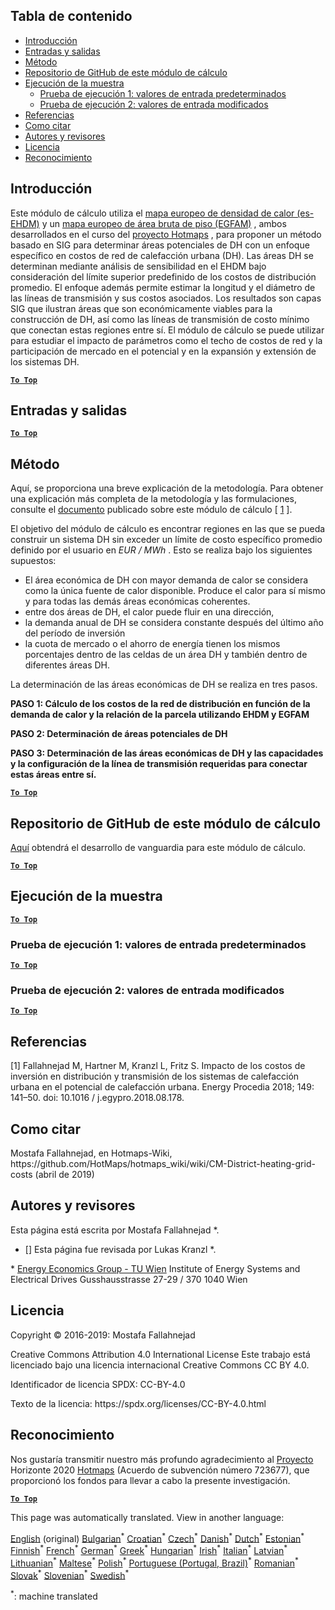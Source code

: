 <h2> Tabla de contenido </h2><ul><li> <a href="#introduction">Introducción</a> </li><li> <a href="#inputs-and-outputs">Entradas y salidas</a> </li><li> <a href="#method">Método</a> </li><li> <a href="#GitHub-Repository-of-this-calculation-module">Repositorio de GitHub de este módulo de cálculo</a> </li><li> <a href="#sample-run">Ejecución de la muestra</a> <ul><li> <a href="#test-run-1-default-input-values">Prueba de ejecución 1: valores de entrada predeterminados</a> </li><li> <a href="#test-run-2-modified-input-values">Prueba de ejecución 2: valores de entrada modificados</a> </li></ul></li><li> <a href="#references">Referencias</a> </li><li> <a href="#how-to-cite">Como citar</a> </li><li> <a href="#authors-and-reviewers">Autores y revisores</a> </li><li> <a href="#license">Licencia</a> </li><li> <a href="#acknowledgement">Reconocimiento</a> </li></ul><h2> Introducción </h2><p> Este módulo de cálculo utiliza el <a href="https://gitlab.com/hotmaps/heat/heat_tot_curr_density">mapa europeo de densidad de calor (es-EHDM)</a> y un <a href="https://gitlab.com/hotmaps/gfa_tot_curr_density">mapa europeo de área bruta de piso (EGFAM)</a> , ambos desarrollados en el curso del <a href="https://www.hotmaps-project.eu/">proyecto Hotmaps</a> , para proponer un método basado en SIG para determinar áreas potenciales de DH con un enfoque específico en costos de red de calefacción urbana (DH). Las áreas DH se determinan mediante análisis de sensibilidad en el EHDM bajo consideración del límite superior predefinido de los costos de distribución promedio. El enfoque además permite estimar la longitud y el diámetro de las líneas de transmisión y sus costos asociados. Los resultados son capas SIG que ilustran áreas que son económicamente viables para la construcción de DH, así como las líneas de transmisión de costo mínimo que conectan estas regiones entre sí. El módulo de cálculo se puede utilizar para estudiar el impacto de parámetros como el techo de costos de red y la participación de mercado en el potencial y en la expansión y extensión de los sistemas DH. </p><p><ins> <code><strong><a href="#table-of-contents">To Top</a></strong></code> </ins> </p><h2> Entradas y salidas </h2><p><ins> <code><strong><a href="#table-of-contents">To Top</a></strong></code> </ins> </p><h2> Método </h2><p> Aquí, se proporciona una breve explicación de la metodología. Para obtener una explicación más completa de la metodología y las formulaciones, consulte el <a href="https://www.sciencedirect.com/science/article/pii/S1876610218304740">documento</a> publicado sobre este módulo de cálculo [ <a href="#References">1</a> ]. </p><p> El objetivo del módulo de cálculo es encontrar regiones en las que se pueda construir un sistema DH sin exceder un límite de costo específico promedio definido por el usuario en <em><em>EUR / MWh</em></em> . Esto se realiza bajo los siguientes supuestos: </p><ul><li> El área económica de DH con mayor demanda de calor se considera como la única fuente de calor disponible. Produce el calor para sí mismo y para todas las demás áreas económicas coherentes. </li><li> entre dos áreas de DH, el calor puede fluir en una dirección, </li><li> la demanda anual de DH se considera constante después del último año del período de inversión </li><li> la cuota de mercado o el ahorro de energía tienen los mismos porcentajes dentro de las celdas de un área DH y también dentro de diferentes áreas DH. </li></ul><p> La determinación de las áreas económicas de DH se realiza en tres pasos. </p><p> <strong>PASO 1: Cálculo de los costos de la red de distribución en función de la demanda de calor y la relación de la parcela utilizando EHDM y EGFAM</strong> </p><p> <strong>PASO 2: Determinación de áreas potenciales de DH</strong> </p><p> <strong>PASO 3: Determinación de las áreas económicas de DH y las capacidades y la configuración de la línea de transmisión requeridas para conectar estas áreas entre sí.</strong> </p><p><ins> <code><strong><a href="#table-of-contents">To Top</a></strong></code> </ins> </p><h2> Repositorio de GitHub de este módulo de cálculo </h2><p> <a href="https://github.com/HotMaps/dh_economic_assessment/tree/develop">Aquí</a> obtendrá el desarrollo de vanguardia para este módulo de cálculo. </p><p><ins> <code><strong><a href="#table-of-contents">To Top</a></strong></code> </ins> </p><h2> Ejecución de la muestra </h2><p><ins> <code><strong><a href="#table-of-contents">To Top</a></strong></code> </ins> </p><h3> Prueba de ejecución 1: valores de entrada predeterminados </h3><p><ins> <code><strong><a href="#table-of-contents">To Top</a></strong></code> </ins> </p><h3> Prueba de ejecución 2: valores de entrada modificados </h3><p><ins> <code><strong><a href="#table-of-contents">To Top</a></strong></code> </ins> </p><h2> Referencias </h2><p> [1] Fallahnejad M, Hartner M, Kranzl L, Fritz S. Impacto de los costos de inversión en distribución y transmisión de los sistemas de calefacción urbana en el potencial de calefacción urbana. Energy Procedia 2018; 149: 141–50. doi: 10.1016 / j.egypro.2018.08.178. </p><h2> Como citar </h2><p> Mostafa Fallahnejad, en Hotmaps-Wiki, https://github.com/HotMaps/hotmaps_wiki/wiki/CM-District-heating-grid-costs (abril de 2019) </p><h2> Autores y revisores </h2><p> Esta página está escrita por Mostafa Fallahnejad *. </p><ul><li> [] Esta página fue revisada por Lukas Kranzl *. </li></ul><p> * <a href="https://eeg.tuwien.ac.at/">Energy Economics Group - TU Wien</a> Institute of Energy Systems and Electrical Drives Gusshausstrasse 27-29 / 370 1040 Wien </p><h2> Licencia </h2><p> Copyright © 2016-2019: Mostafa Fallahnejad </p><p> Creative Commons Attribution 4.0 International License Este trabajo está licenciado bajo una licencia internacional Creative Commons CC BY 4.0. </p><p> Identificador de licencia SPDX: CC-BY-4.0 </p><p> Texto de la licencia: https://spdx.org/licenses/CC-BY-4.0.html </p><h2> Reconocimiento </h2><p> Nos gustaría transmitir nuestro más profundo agradecimiento al <a href="https://www.hotmaps-project.eu">Proyecto</a> Horizonte 2020 <a href="https://www.hotmaps-project.eu">Hotmaps</a> (Acuerdo de subvención número 723677), que proporcionó los fondos para llevar a cabo la presente investigación. </p><p><ins> <code><strong><a href="#table-of-contents">To Top</a></strong></code> </ins> </p>

This page was automatically translated. View in another language:

[English](en-CM-District-heating-potential-economic-assessment) (original) [Bulgarian](bg-CM-District-heating-potential-economic-assessment)<sup>\*</sup> [Croatian](hr-CM-District-heating-potential-economic-assessment)<sup>\*</sup> [Czech](cs-CM-District-heating-potential-economic-assessment)<sup>\*</sup> [Danish](da-CM-District-heating-potential-economic-assessment)<sup>\*</sup> [Dutch](nl-CM-District-heating-potential-economic-assessment)<sup>\*</sup> [Estonian](et-CM-District-heating-potential-economic-assessment)<sup>\*</sup> [Finnish](fi-CM-District-heating-potential-economic-assessment)<sup>\*</sup> [French](fr-CM-District-heating-potential-economic-assessment)<sup>\*</sup> [German](de-CM-District-heating-potential-economic-assessment)<sup>\*</sup> [Greek](el-CM-District-heating-potential-economic-assessment)<sup>\*</sup> [Hungarian](hu-CM-District-heating-potential-economic-assessment)<sup>\*</sup> [Irish](ga-CM-District-heating-potential-economic-assessment)<sup>\*</sup> [Italian](it-CM-District-heating-potential-economic-assessment)<sup>\*</sup> [Latvian](lv-CM-District-heating-potential-economic-assessment)<sup>\*</sup> [Lithuanian](lt-CM-District-heating-potential-economic-assessment)<sup>\*</sup> [Maltese](mt-CM-District-heating-potential-economic-assessment)<sup>\*</sup> [Polish](pl-CM-District-heating-potential-economic-assessment)<sup>\*</sup> [Portuguese (Portugal, Brazil)](pt-CM-District-heating-potential-economic-assessment)<sup>\*</sup> [Romanian](ro-CM-District-heating-potential-economic-assessment)<sup>\*</sup> [Slovak](sk-CM-District-heating-potential-economic-assessment)<sup>\*</sup> [Slovenian](sl-CM-District-heating-potential-economic-assessment)<sup>\*</sup>  [Swedish](sv-CM-District-heating-potential-economic-assessment)<sup>\*</sup> 

<sup>\*</sup>: machine translated
